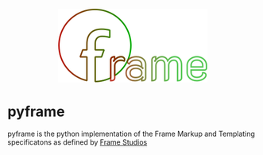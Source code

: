 <p align="center">
	<img src="https://raw.githubusercontent.com/framestd/pyframe/master/images/frame-text300.png" alt="Frame Logo"/>
</p>

# pyframe  
pyframe is the python implementation of the Frame Markup and Templating specificatons as defined by [Frame Studios](https://framestd.github.io/)

